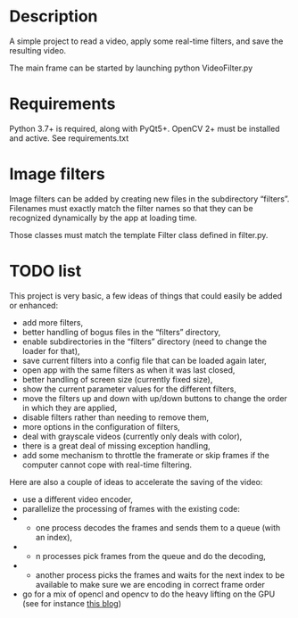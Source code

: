 # Description

A simple project to read a video, apply some real-time filters, and save the resulting video. 

The main frame can be started by launching python VideoFilter.py

# Requirements

Python 3.7+ is required, along with PyQt5+. OpenCV 2+ must be installed and active.
See requirements.txt

# Image filters

Image filters can be added by creating new files in the subdirectory “filters”.
Filenames must exactly match the filter names so that they can be recognized dynamically by the app at loading time.

Those classes must match the template Filter class defined in filter.py.

# TODO list

This project is very basic, a few ideas of things that could easily be added or enhanced:

- add more filters,
- better handling of bogus files in the “filters” directory,
- enable subdirectories in the “filters” directory (need to change the loader for that),
- save current filters into a config file that can be loaded again later,
- open app with the same filters as when it was last closed,
- better handling of screen size (currently fixed size),
- show the current parameter values for the different filters,
- move the filters up and down with up/down buttons to change the order in which they are applied,
- disable filters rather than needing to remove them,
- more options in the configuration of filters,
- deal with grayscale videos (currently only deals with color),
- there is a great deal of missing exception handling,
- add some mechanism to throttle the framerate or skip frames if the computer cannot cope with real-time filtering.

Here are also a couple of ideas to accelerate the saving of the video:
- use a different video encoder,
- parallelize the processing of frames with the existing code:
- - one process decodes the frames and sends them to a queue (with an index),
- - n processes pick frames from the queue and do the decoding,
- - another process picks the frames and waits for the next index to be available to make sure we are encoding in correct frame order
- go for a mix of opencl and opencv to do the heavy lifting on the GPU (see for instance [this blog](https://www.danielplayfaircal.com/blogging/2021/03/05/transforming-compressed-video-on-the-gpu-using-opencv.html))
